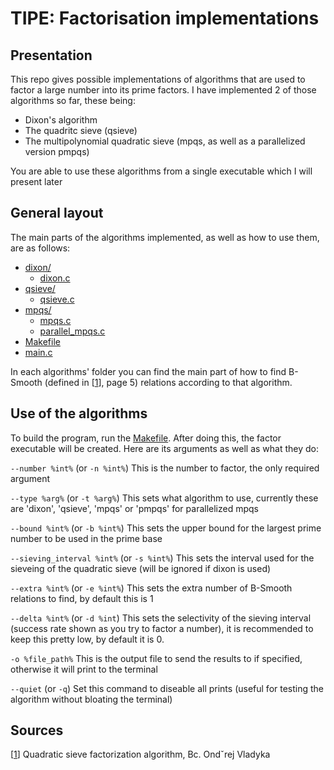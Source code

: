 # TIPE: Factorisation implementations

## Presentation

This repo gives possible implementations of algorithms that are used to factor a large number into its prime factors. I have implemented 2 of those algorithms so far, these being:

* Dixon's algorithm
* The quadritc sieve (qsieve)
* The multipolynomial quadratic sieve (mpqs, as well as a parallelized version pmpqs)

You are able to use these algorithms from a single executable which I will present later

## General layout

The main parts of the algorithms implemented, as well as how to use them, are as follows:

* [dixon/](./c/dixon)
    * [dixon.c](./c/dixon/dixon.c)
* [qsieve/](./c/qsieve)
    * [qsieve.c](./c/qsieve/qsieve.c)
* [mpqs/](./c/mpqs)
    * [mpqs.c](./c/mpqs/mpqs.c)
    * [parallel_mpqs.c](./c/mpqs/parallel_mpqs.c)
* [Makefile](./c/Makefile)
* [main.c](./c/main.c)

In each algorithms' folder you can find the main part of how to find B-Smooth (defined in [[1](#sources)], page 5) relations according to that algorithm.

## Use of the algorithms

To build the program, run the [Makefile](./c/Makefile). After doing this, the factor executable will be created. Here are its arguments as well as what they do:

`--number %int%` (or `-n %int%`) 
This is the number to factor, the only required argument

`--type %arg%` (or `-t %arg%`) 
This sets what algorithm to use, currently these are 'dixon', 'qsieve', 'mpqs' or 'pmpqs' for parallelized mpqs

`--bound %int%` (or `-b %int%`) 
This sets the upper bound for the largest prime number to be used in the prime base

`--sieving_interval %int%` (or `-s %int%`) 
This sets the interval used for the sieveing of the quadratic sieve (will be ignored if dixon is used)

`--extra %int%` (or `-e %int%`) 
This sets the extra number of B-Smooth relations to find, by default this is 1

`--delta %int%` (or `-d %int`)
This sets the selectivity of the sieving interval (success rate shown as you try to factor a number), it is recommended to keep this pretty low, by default it is 0.

`-o %file_path%` 
This is the output file to send the results to if specified, otherwise it will print to the terminal

`--quiet` (or `-q`) 
Set this command to diseable all prints (useful for testing the algorithm without bloating the terminal)

## Sources

[[1](https://dspace.cvut.cz/bitstream/handle/10467/94585/F8-DP-2021-Vladyka-Ondrej-DP_Vladyka_Ondrej_2021.pdf?sequence=-1&isAllowed=y)] Quadratic sieve factorization algorithm, Bc. Ondˇrej Vladyka